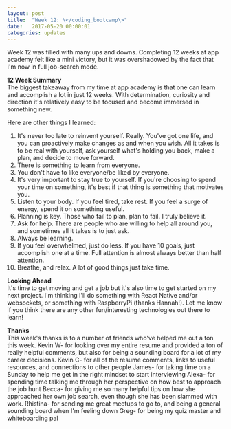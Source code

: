 ```yaml
---
layout: post
title:  "Week 12: \</coding_bootcamp\>"
date:   2017-05-20 00:00:01
categories: updates
---
```

Week 12 was filled with many ups and downs. Completing 12 weeks at app academy felt like a mini victory, but it was overshadowed by the fact that I'm now in full job-search mode.

<b>12 Week Summary</b><br>
The biggest takeaway from my time at app academy is that one can learn and accomplish a lot in just 12 weeks. With determination, curiosity and direction it's relatively easy to be focused and become immersed in something new.

Here are other things I learned:

1. It's never too late to reinvent yourself. Really. You've got one life, and you can proactively make changes as and when you wish. All it takes is to be real with yourself, ask yourself what's holding you back, make a plan, and decide to move forward.
2. There is something to learn from everyone.
3. You don't have to like everyone/be liked by everyone.
4. It's very important to stay true to yourself. If you're choosing to spend your time on something, it's best if that thing is something that motivates you.
5. Listen to your body. If you feel tired, take rest. If you feel a surge of energy, spend it on something useful.
6. Planning is key. Those who fail to plan, plan to fail. I truly believe it.
7. Ask for help. There are people who are willing to help all around you, and sometimes all it takes is to just ask.
8. Always be learning.
9. If you feel overwhelmed, just do less. If you have 10 goals, just accomplish one at a time. Full attention is almost always better than half attention.
10. Breathe, and relax. A lot of good things just take time.

<b>Looking Ahead</b><br>
It's time to get moving and get a job but it's also time to get started on my next project. I'm thinking I'll do something with React Native and/or websockets, or something with RaspberryPi (thanks Hannah!). Let me know if you think there are any other fun/interesting technologies out there to learn!

<b>Thanks</b><br>
This week's thanks is to a number of friends who've helped me out a ton this week.
Kevin W- for looking over my entire resume and provided a ton of really helpful comments, but also for being a sounding board for a lot of my career decisions.
Kevin C- for all of the resume comments, links to useful resources, and connections to other people
James- for taking time on a Sunday to help me get in the right mindset to start interviewing
Alexa- for spending time talking me through her perspective on how best to approach the job hunt
Becca- for giving me so many helpful tips on how she approached her own job search, even though she has been slammed with work.
Rhistina- for sending me great meetups to go to, and being a general sounding board when I'm feeling down
Greg- for being my quiz master and whiteboarding pal
